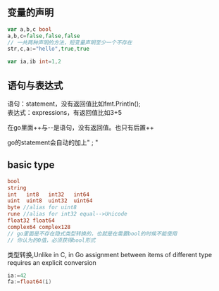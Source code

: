 ## 变量的声明
```go
var a,b,c bool
a,b,c=false,false,false
// 一共两种声明的方法，短变量声明至少一个不存在
str,c,a:="hello",true,true

var ia,ib int=1,2
```

## 语句与表达式
语句：statement，没有返回值比如fmt.Println();       
表达式：expressions，有返回值比如3+5

在go里面++与--是语句，没有返回值。也只有后置++

go的statement会自动的加上" ; "

## basic type
```go
bool
string
int   int8   int32   int64
uint  uint8  uint32  uint64 
byte //alias for uint8
rune //alias for int32 equal-->Unicode
float32 float64
complex64 complex128
// go里面是不存在隐式类型转换的，也就是在需要bool的时候不能使用
// 你认为的0值，必须获得bool形式
```

类型转换,Unlike in C, in Go assignment between items of different type requires an explicit conversion
```go
ia:=42
fa:=float64(i)
```